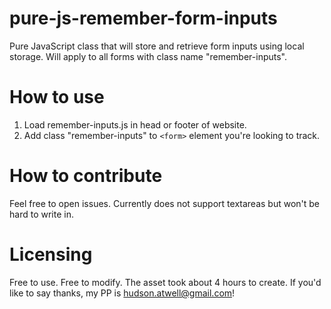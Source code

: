 # pure-js-remember-form-inputs
Pure JavaScript class that will store and retrieve form inputs using local storage. Will apply to all forms with class name "remember-inputs".

# How to use

1. Load remember-inputs.js in head or footer of website. 
2. Add class "remember-inputs" to `<form>` element you're looking to track. 

# How to contribute 

Feel free to open issues. Currently does not support textareas but won't be hard to write in. 

# Licensing

Free to use. Free to modify. The asset took about 4 hours to create. If you'd like to say thanks, my PP is hudson.atwell@gmail.com! 
